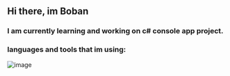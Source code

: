 ## Hi there, im Boban
### I am currently learning and working on c# console app project.


### languages and tools that im using:
![image](https://user-images.githubusercontent.com/50413799/212086805-7174b594-f7b6-40f3-b060-96e415a07f89.png)



